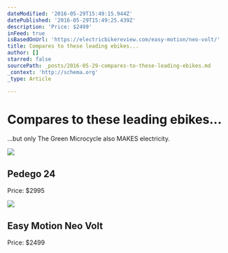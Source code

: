 ```yaml
---
dateModified: '2016-05-29T15:49:15.944Z'
datePublished: '2016-05-29T15:49:25.439Z'
description: 'Price: $2499'
inFeed: true
isBasedOnUrl: 'https://electricbikereview.com/easy-motion/neo-volt/'
title: Compares to these leading ebikes...
author: []
starred: false
sourcePath: _posts/2016-05-29-compares-to-these-leading-ebikes.md
_context: 'http://schema.org'
_type: Article

---
```

# Compares to these leading ebikes...

...but only The Green Microcycle also MAKES electricity.

<article style=""><img src="https://s3-us-west-2.amazonaws.com/the-grid-img/p/b611ddec0939157c9150c6cee9956fbbb63c569e.jpg" /><h1>Pedego 24</h1><p>Price: $2995</p></article>

<article style=""><img src="https://s3-us-west-2.amazonaws.com/the-grid-img/p/aaefb8de9e8c42b125df0829508f7aa6e96c20e3.jpg" /><h1>Easy Motion Neo Volt</h1><p>Price: $2499</p></article>